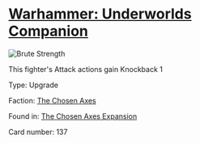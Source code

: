 # [Warhammer: Underworlds Companion](https://guidokessels.github.io/wh-underworlds)

  

![Brute Strength](https://warhammerunderworlds.com/wp-content/uploads/sites/6/2018/02/137_ENG.png)

This fighter's Attack actions gain Knockback 1

Type: Upgrade

Faction: [The Chosen Axes](https://guidokessels.github.io/wh-underworlds/factions/the-chosen-axes)

Found in: [The Chosen Axes Expansion](https://guidokessels.github.io/wh-underworlds/locations/the-chosen-axes-expansion)

Card number: 137
